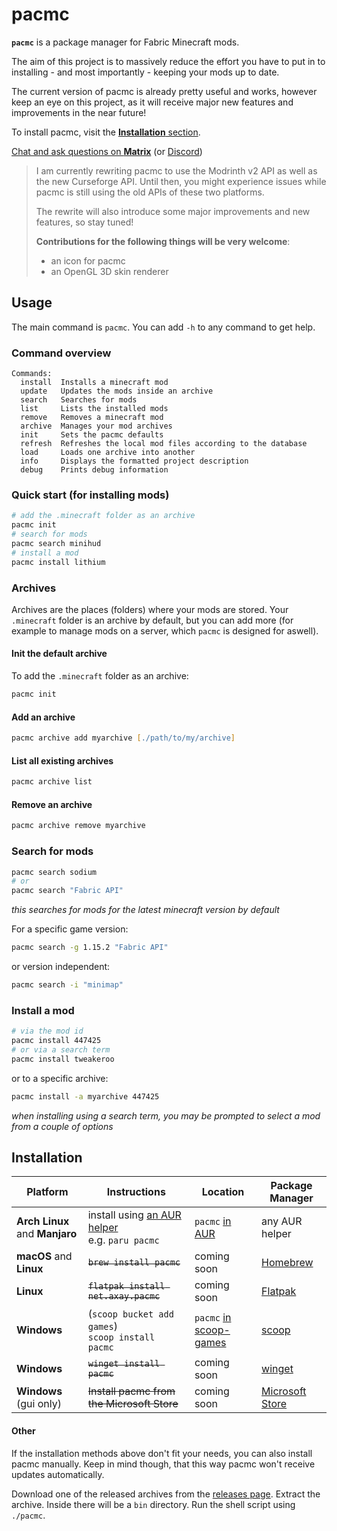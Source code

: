 # pacmc

**`pacmc`** is a package manager for Fabric Minecraft mods.

The aim of this project is to massively reduce the effort you have to put in to installing - and most importantly -
keeping your mods up to date.

The current version of pacmc is already pretty useful and works, however keep an eye on this project, as it will receive
major new features and improvements in the near future!

To install pacmc, visit the [**Installation** section](#installation).

[Chat and ask questions on **Matrix**](https://matrix.to/#/#kotlinmc:axay.net) (or
[Discord](https://discord.com/invite/CJDUVuJ))

> I am currently rewriting pacmc to use the Modrinth v2 API as well as the new Curseforge API.
> Until then, you might experience issues while pacmc is still using the old APIs of these
> two platforms.
> 
> The rewrite will also introduce some major improvements and new features, so stay tuned!
>
> **Contributions for the following things will be very welcome**:
> - an icon for pacmc
> - an OpenGL 3D skin renderer

## Usage

The main command is `pacmc`. You can add `-h` to any command to get help.

### Command overview

```
Commands:
  install  Installs a minecraft mod
  update   Updates the mods inside an archive
  search   Searches for mods
  list     Lists the installed mods
  remove   Removes a minecraft mod
  archive  Manages your mod archives
  init     Sets the pacmc defaults
  refresh  Refreshes the local mod files according to the database
  load     Loads one archive into another
  info     Displays the formatted project description
  debug    Prints debug information
```

### Quick start (for installing mods)

```bash
# add the .minecraft folder as an archive
pacmc init
# search for mods
pacmc search minihud
# install a mod
pacmc install lithium
```

### Archives

Archives are the places (folders) where your mods are stored. Your `.minecraft` folder is an archive by default, but you
can add more (for example to manage mods on a server, which `pacmc` is designed for aswell).

#### Init the default archive

To add the `.minecraft` folder as an archive:

```zsh
pacmc init
```

#### Add an archive

```zsh
pacmc archive add myarchive [./path/to/my/archive]
```

#### List all existing archives

```zsh
pacmc archive list
```

#### Remove an archive

```zsh
pacmc archive remove myarchive
```

### Search for mods

```zsh
pacmc search sodium
# or
pacmc search "Fabric API"
```

_this searches for mods for the latest minecraft version by default_

For a specific game version:

```zsh
pacmc search -g 1.15.2 "Fabric API"
```

or version independent:

```zsh
pacmc search -i "minimap"
```

### Install a mod

```zsh
# via the mod id
pacmc install 447425
# or via a search term
pacmc install tweakeroo
```

or to a specific archive:

```zsh
pacmc install -a myarchive 447425
```

_when installing using a search term, you may be prompted to select a mod from a couple of options_

## Installation

| Platform                       | Instructions                                                                                       | Location                                                                                       | Package Manager                                                       |
|--------------------------------|----------------------------------------------------------------------------------------------------|------------------------------------------------------------------------------------------------|-----------------------------------------------------------------------|
| **Arch Linux** and **Manjaro** | install using [an AUR helper](https://wiki.archlinux.org/title/AUR_helpers) <br> e.g. `paru pacmc` | `pacmc` [in AUR](https://aur.archlinux.org/packages/pacmc/)                                    | any AUR helper                                                        |
| **macOS** and **Linux**        | <del> `brew install pacmc` </del>                                                                  | coming soon                                                                                    | [Homebrew](https://brew.sh/)                                          |
| **Linux**                      | <del>`flatpak install net.axay.pacmc` </del>                                                       | coming soon                                                                                    | [Flatpak](https://flatpak.org/)                                       |
| **Windows**                    | (`scoop bucket add games`) <br> `scoop install pacmc`                                              | `pacmc` [in scoop-games](https://github.com/Calinou/scoop-games/blob/master/bucket/pacmc.json) | [scoop](https://scoop.sh)                                             |
| **Windows**                    | <del> `winget install pacmc` </del>                                                                | coming soon                                                                                    | [winget](https://github.com/microsoft/winget-cli)                     |
| **Windows** (gui only)         | <del> Install pacmc from the Microsoft Store </del>                                                | coming soon                                                                                    | [Microsoft Store](https://www.microsoft.com/de-de/store/apps/windows) |

#### Other

If the installation methods above don't fit your needs, you can also install pacmc manually. Keep in mind though, that
this way pacmc won't receive updates automatically.

Download one of the released archives from the [releases page](https://github.com/bluefireoly/pacmc/releases). Extract
the archive. Inside there will be a `bin` directory. Run the shell script using `./pacmc`.
